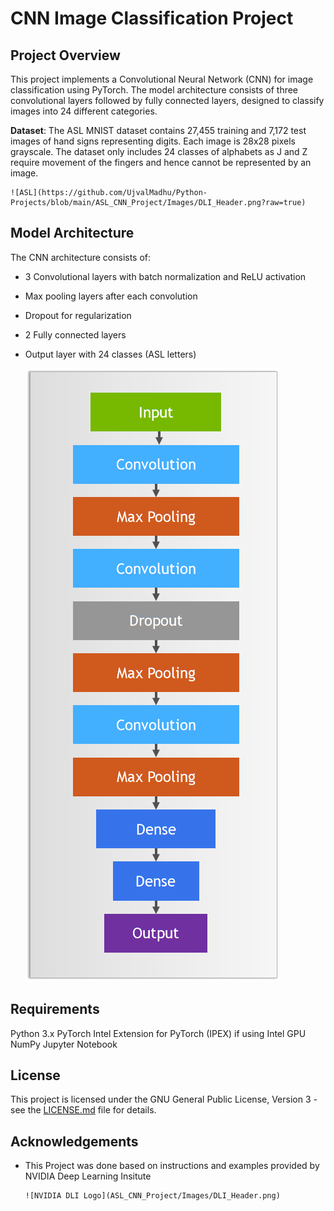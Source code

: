 # CNN Image Classification Project
## Project Overview
This project implements a Convolutional Neural Network (CNN) for image classification using PyTorch. The model architecture consists of three convolutional layers followed by fully connected layers, designed to classify images into 24 different categories.

**Dataset**: The ASL MNIST dataset contains 27,455 training and 7,172 test images of hand signs representing digits. Each image is 28x28 pixels grayscale. The dataset only includes 24 classes of alphabets as J and Z require movement of the fingers and hence cannot be represented by an image.



    ![ASL](https://github.com/UjvalMadhu/Python-Projects/blob/main/ASL_CNN_Project/Images/DLI_Header.png?raw=true)



## Model Architecture

The CNN architecture consists of:

- 3 Convolutional layers with batch normalization and ReLU activation
- Max pooling layers after each convolution
- Dropout for regularization
- 2 Fully connected layers
- Output layer with 24 classes (ASL letters)



    ![ASL CNN Model Architecture](./Images/cnn.png)



## Requirements

Python 3.x
PyTorch
Intel Extension for PyTorch (IPEX) if using Intel GPU
NumPy
Jupyter Notebook

## License

This project is licensed under the GNU General Public License, Version 3 - see the [LICENSE.md](../LICENSE.md) file for details.


## Acknowledgements
- This Project was done based on instructions and examples provided by NVIDIA Deep Learning Insitute



      ![NVIDIA DLI Logo](ASL_CNN_Project/Images/DLI_Header.png)


